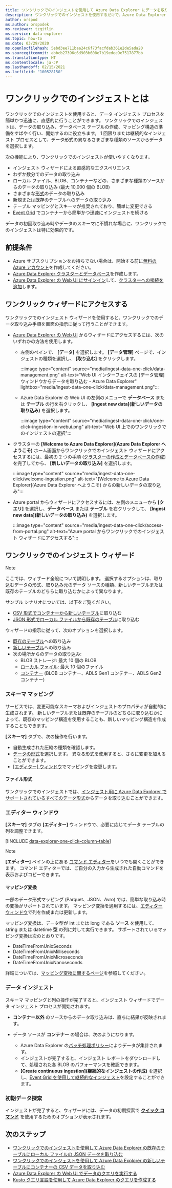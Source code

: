 ```yaml
---
title: ワンクリックでのインジェストを使用して Azure Data Explorer にデータを取り込む
description: ワンクリックでのインジェストを使用するだけで、Azure Data Explorer にデータを取り込む (読み込む) 方法の概要を説明します。
author: orspod
ms.author: orspodek
ms.reviewer: tzgitlin
ms.service: data-explorer
ms.topic: how-to
ms.date: 03/29/2020
ms.openlocfilehash: 5ebd3ee711baa24c6f73facfdab361e2de5ada20
ms.sourcegitcommit: abbcb27396c6d903b608e7b19edee9e7517877bb
ms.translationtype: HT
ms.contentlocale: ja-JP
ms.lasthandoff: 02/15/2021
ms.locfileid: "100528150"
---
```

# <a name="what-is-one-click-ingestion"></a>ワンクリックでのインジェストとは

ワンクリックでのインジェストを使用すると、データ インジェスト プロセスを簡単かつ迅速に、直感的に行うことができます。 ワンクリックでのインジェストは、データの取り込み、データベース テーブルの作成、マッピング構造の準備をすばやく行い、開始するのに役立ちます。 1 回限りまたは継続的なインジェスト プロセスとして、データ形式の異なるさまざまな種類のソースからデータを選択します。

次の機能により、ワンクリックでのインジェストが使いやすくなります。

* インジェスト ウィザードによる直感的なエクスペリエンス
* わずか数分でのデータの取り込み
* ローカル ファイル、BLOB、コンテナーなどの、さまざまな種類のソースからのデータの取り込み (最大 10,000 個の BLOB)
* さまざまな[形式](#file-formats)のデータの取り込み
* 新規または既存のテーブルへのデータの取り込み
* テーブル マッピングとスキーマが推奨されており、簡単に変更できる
* [Event Grid](one-click-ingestion-new-table.md#create-continuous-ingestion-for-container) でコンテナーから簡単かつ迅速にインジェストを続ける

データの初回取り込み時やデータのスキーマに不慣れな場合に、ワンクリックでのインジェストは特に効果的です。

## <a name="prerequisites"></a>前提条件

* Azure サブスクリプションをお持ちでない場合は、開始する前に[無料の Azure アカウント](https://azure.microsoft.com/free/)を作成してください。
* [Azure Data Explorer クラスターとデータベース](create-cluster-database-portal.md)を作成します。
* [Azure Data Explorer の Web UI にサインイン](https://dataexplorer.azure.com/)して、[クラスターへの接続を追加](web-query-data.md#add-clusters)します。

## <a name="access-the-one-click-wizard"></a>ワンクリック ウィザードにアクセスする

ワンクリックでのインジェスト ウィザードを使用すると、ワンクリックでのデータ取り込み手順を画面の指示に従って行うことができます。

* [Azure Data Explorer の Web UI](https://dataexplorer.azure.com/) からウィザードにアクセスするには、次のいずれかの方法を使用します。
    * 左側のペインで、 **[データ]** を選択します。 **[データ管理]** ページで、インジェストの種類を選択し、 **[取り込む]** をクリックします。 
      
      :::image type="content" source="media/ingest-data-one-click/data-management.png" alt-text="Web UI インターフェイスの [データ管理] ウィンドウからデータを取り込む - Azure Data Explorer" lightbox="media/ingest-data-one-click/data-management.png":::
   
     * Azure Data Explorer の Web UI の左側のメニューで **データベース** または **テーブル** の行を右クリックし、 **[Ingest new data]\(新しいデータの取り込み\)** を選択します。
        
        :::image type="content" source="media/ingest-data-one-click/one-click-ingestion-in-webui.png" alt-text="Web UI 上でのワンクリックでのインジェストの選択":::

* クラスターの **[Welcome to Azure Data Explorer]\(Azure Data Explorer へようこそ\)** ホーム画面からワンクリックでのインジェスト ウィザードにアクセスするには、最初の 2 つの手順 ([クラスターの作成とデータベースの作成](#prerequisites)) を完了してから、 **[新しいデータの取り込み]** を選択します。

    :::image type="content" source="media/ingest-data-one-click/welcome-ingestion.png" alt-text="[Welcome to Azure Data Explorer]\(Azure Data Explorer へようこそ\) からの新しいデータの取り込み":::


* Azure portal からウィザードにアクセスするには、左側のメニューから **[クエリ]** を選択し、**データベース** または **テーブル** を右クリックして、 **[Ingest new data]\(新しいデータの取り込み\)** を選択します。

    :::image type="content" source="media/ingest-data-one-click/access-from-portal.png" alt-text="Azure portal からワンクリックでのインジェスト ウィザードにアクセスする":::

## <a name="one-click-ingestion-wizard"></a>ワンクリックでのインジェスト ウィザード

> [!NOTE]
> ここでは、ウィザード全般について説明します。 選択するオプションは、取り込むデータの形式、取り込み元のデータ ソースの種類、新しいテーブルまたは既存のテーブルのどちらに取り込むかによって異なります。
>
> サンプル シナリオについては、以下をご覧ください。
> * [CSV 形式でコンテナーから新しいテーブル](one-click-ingestion-new-table.md)に取り込む
> * [JSON 形式でローカル ファイルから既存のテーブル](one-click-ingestion-existing-table.md)に取り込む 

ウィザードの指示に従って、次のオプションを選択します。
   * [既存のテーブル](one-click-ingestion-existing-table.md)への取り込み
   * [新しいテーブル](one-click-ingestion-new-table.md)への取り込み
   * 次の場所からのデータの取り込み:
      * BLOB ストレージ: 最大 10 個の BLOB
      * [ローカル ファイル](one-click-ingestion-existing-table.md): 最大 10 個のファイル
      * [コンテナー](one-click-ingestion-new-table.md) (BLOB コンテナー、ADLS Gen1 コンテナー、ADLS Gen2 コンテナー)

### <a name="schema-mapping"></a>スキーマ マッピング

サービスでは、変更可能なスキーマおよびインジェストのプロパティが自動的に生成されます。 新しいテーブルまたは既存のテーブルのどちらに取り込むかによって、既存のマッピング構造を使用することも、新しいマッピング構造を作成することもできます。

**[スキーマ]** タブで、次の操作を行います。
   * 自動生成された圧縮の種類を確認します。
   * [データの形式](#file-formats)を選択します。 異なる形式を使用すると、さらに変更を加えることができます。
   * [[エディター] ウィンドウ](#editor-window)でマッピングを変更します。

#### <a name="file-formats"></a>ファイル形式

ワンクリックでのインジェストでは、[インジェスト用に Azure Data Explorer でサポートされているすべてのデータ形式](ingestion-supported-formats.md)からデータを取り込むことができます。

### <a name="editor-window"></a>エディター ウィンドウ

**[スキーマ]** タブの **[エディター]** ウィンドウで、必要に応じてデータ テーブルの列を調整できます。 

[!INCLUDE [data-explorer-one-click-column-table](includes/data-explorer-one-click-column-table.md)]

>[!NOTE]
> **[エディター]** ペインの上にある [コマンド エディター](one-click-ingestion-new-table.md#command-editor)をいつでも開くことができます。 コマンド エディターでは、ご自分の入力から生成された自動コマンドを表示およびコピーできます。

#### <a name="mapping-transformations"></a>マッピング変換

一部のデータ形式マッピング (Parquet、JSON、Avro) では、簡単な取り込み時の変換がサポートされています。 マッピング変換を適用するには、[エディター ウィンドウ](#editor-window)で列を作成または更新します。

マッピング変換は、データ型が int または long である **ソース** を使用して、string または datetime **型** の列に対して実行できます。 サポートされているマッピング変換は次のとおりです。
* DateTimeFromUnixSeconds
* DateTimeFromUnixMilliseconds
* DateTimeFromUnixMicroseconds
* DateTimeFromUnixNanoseconds

詳細については、[マッピング変換に関するページ](#mapping-transformations)を参照してください。

### <a name="data-ingestion"></a>データ インジェスト

スキーマ マッピングと列の操作が完了すると、インジェスト ウィザードでデータ インジェスト プロセスが開始されます。 

* **コンテナー以外** のソースからのデータ取り込みは、直ちに結果が反映されます。

* データ ソースが **コンテナー** の場合は、次のようになります。
    * Azure Data Explorer の[バッチ処理ポリシー](kusto/management/batchingpolicy.md)によりデータが集計されます。 
    * インジェストが完了すると、インジェスト レポートをダウンロードして、処理された各 BLOB のパフォーマンスを確認できます。 
    * **[Create continuous ingestion]\(継続的なインジェストの作成\)** を選択し、[Event Grid を使用して継続的なインジェスト](one-click-ingestion-new-table.md#create-continuous-ingestion-for-container)を設定することができます。
 
### <a name="initial-data-exploration"></a>初期データ探索
   
インジェストが完了すると、ウィザードには、データの初期探索で **[クイック コマンド](one-click-ingestion-existing-table.md#explore-quick-queries-and-tools)** を使用するためのオプションが表示されます。


## <a name="next-steps"></a>次のステップ

* [ワンクリックでのインジェストを使用して Azure Data Explorer の既存のテーブルにローカル ファイルの JSON データを取り込む](one-click-ingestion-existing-table.md)
* [ワンクリックでのインジェストを使用して Azure Data Explorer の新しいテーブルにコンテナーの CSV データを取り込む](one-click-ingestion-new-table.md)
* [Azure Data Explorer の Web UI でデータのクエリを実行する](web-query-data.md)
* [Kusto クエリ言語を使用して Azure Data Explorer のクエリを作成する](write-queries.md)
